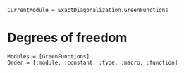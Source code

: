 ```@meta
CurrentModule = ExactDiagonalization.GreenFunctions
```

# Degrees of freedom

```@autodocs
Modules = [GreenFunctions]
Order = [:module, :constant, :type, :macro, :function]
```